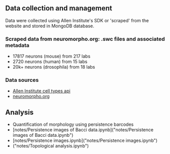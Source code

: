 

## Data collection and management
Data were collected using Allen Institute's SDK or 'scraped' from the website and stored in MongoDB database.  

### Scraped data from neuromorpho.org: .swc files and associated metadata
- 17817 neurons (mouse) from 217 labs
- 2720 neurons (human) from 15 labs
- 20k+ neurons (drosophila) from 18 labs

### Data sources
- [Allen Institute cell types api](http://alleninstitute.github.io/AllenSDK/cell_types.html)
- [neuromorpho.org](http://neuromorpho.org/byspecies.jsp)


## Analysis
- Quantification of morphology using persistence barcodes
 - [notes/Persistence images of Bacci data.ipynb]("notes/Persistence images of Bacci data.ipynb")
 - [notes/Persistence images.ipynb]("notes/Persistence images.ipynb")
 - ("notes/Topological analysis.ipynb")
